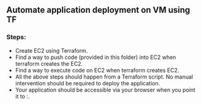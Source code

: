 ## Automate application deployment on VM using TF


### Steps:

- Create EC2 using Terraform.
- Find a way to push code (provided in this folder) into EC2 when terraform creates the EC2.
- Find a way to execute code on EC2 when terraform creates EC2.
- All the above steps should happen from a Terraform script. No manual intervention should be required to deploy the application.
- Your application should be accessible via your browser when you point it to <ip>:<port>. 
